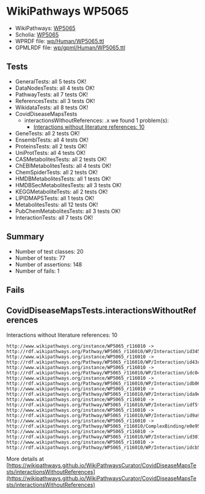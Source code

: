 # WikiPathways WP5065

* WikiPathways: [WP5065](https://identifiers.org/wikipathways:WP5065)
* Scholia: [WP5065](https://scholia.toolforge.org/wikipathways/WP5065)
* WPRDF file: [wp/Human/WP5065.ttl](../wp/Human/WP5065.ttl)
* GPMLRDF file: [wp/gpml/Human/WP5065.ttl](../wp/gpml/Human/WP5065.ttl)

## Tests
* GeneralTests: all 5 tests OK!
* DataNodesTests: all 4 tests OK!
* PathwayTests: all 7 tests OK!
* ReferencesTests: all 3 tests OK!
* WikidataTests: all 8 tests OK!
* CovidDiseaseMapsTests
    * interactionsWithoutReferences: .x we found 1 problem(s):
        * [Interactions without literature references: 10](#9701cce1)
* GeneTests: all 2 tests OK!
* EnsemblTests: all 4 tests OK!
* ProteinsTests: all 2 tests OK!
* UniProtTests: all 4 tests OK!
* CASMetabolitesTests: all 2 tests OK!
* ChEBIMetabolitesTests: all 4 tests OK!
* ChemSpiderTests: all 2 tests OK!
* HMDBMetabolitesTests: all 1 tests OK!
* HMDBSecMetabolitesTests: all 3 tests OK!
* KEGGMetaboliteTests: all 2 tests OK!
* LIPIDMAPSTests: all 1 tests OK!
* MetabolitesTests: all 12 tests OK!
* PubChemMetabolitesTests: all 3 tests OK!
* InteractionTests: all 7 tests OK!


## Summary

* Number of test classes: 20
* Number of tests: 77
* Number of assertions: 148
* Number of fails: 1

## Fails

<a name="9701cce1" />

## CovidDiseaseMapsTests.interactionsWithoutReferences

Interactions without literature references: 10
```
http://www.wikipathways.org/instance/WP5065_r116010 -> http://rdf.wikipathways.org/Pathway/WP5065_r116010/WP/Interaction/id34540c1c
http://www.wikipathways.org/instance/WP5065_r116010 -> http://rdf.wikipathways.org/Pathway/WP5065_r116010/WP/Interaction/id43cd660f
http://www.wikipathways.org/instance/WP5065_r116010 -> http://rdf.wikipathways.org/Pathway/WP5065_r116010/WP/Interaction/idc047fb67
http://www.wikipathways.org/instance/WP5065_r116010 -> http://rdf.wikipathways.org/Pathway/WP5065_r116010/WP/Interaction/idb065e73b
http://www.wikipathways.org/instance/WP5065_r116010 -> http://rdf.wikipathways.org/Pathway/WP5065_r116010/WP/Interaction/ida9ef11ca
http://www.wikipathways.org/instance/WP5065_r116010 -> http://rdf.wikipathways.org/Pathway/WP5065_r116010/WP/Interaction/idf5f63b5b
http://www.wikipathways.org/instance/WP5065_r116010 -> http://rdf.wikipathways.org/Pathway/WP5065_r116010/WP/Interaction/id9a9099b7
http://www.wikipathways.org/instance/WP5065_r116010 -> http://rdf.wikipathways.org/Pathway/WP5065_r116010/ComplexBinding/e0e95
http://www.wikipathways.org/instance/WP5065_r116010 -> http://rdf.wikipathways.org/Pathway/WP5065_r116010/WP/Interaction/id30105322
http://www.wikipathways.org/instance/WP5065_r116010 -> http://rdf.wikipathways.org/Pathway/WP5065_r116010/WP/Interaction/idcb5a79c6
```

More details at [https://wikipathways.github.io/WikiPathwaysCurator/CovidDiseaseMapsTests/interactionsWithoutReferences](https://wikipathways.github.io/WikiPathwaysCurator/CovidDiseaseMapsTests/interactionsWithoutReferences)

